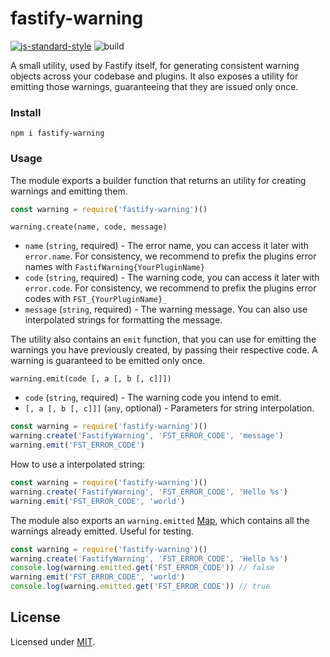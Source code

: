# fastify-warning

[![js-standard-style](https://img.shields.io/badge/code%20style-standard-brightgreen.svg?style=flat)](http://standardjs.com/)  ![build](https://github.com/fastify/fastify-warning/workflows/build/badge.svg)

A small utility, used by Fastify itself, for generating consistent warning objects across your codebase and plugins.
It also exposes a utility for emitting those warnings, guaranteeing that they are issued only once.

### Install
```
npm i fastify-warning
```

### Usage

The module exports a builder function that returns an utility for creating warnings and emitting them.

```js
const warning = require('fastify-warning')()
```

```
warning.create(name, code, message)
```

- `name` (`string`, required) - The error name, you can access it later with `error.name`. For consistency, we recommend to prefix the plugins error names with `FastifWarning{YourPluginName}`
- `code` (`string`, required) - The warning code, you can access it later with `error.code`. For consistency, we recommend to prefix the plugins error codes with `FST_{YourPluginName}_`
- `message` (`string`, required) - The warning message. You can also use interpolated strings for formatting the message.

The utility also contains an `emit` function, that you can use for emitting the warnings you have previously created, by passing their respective code. A warning is guaranteed to be emitted only once.

```
warning.emit(code [, a [, b [, c]]])
```

- `code` (`string`, required) - The warning code you intend to emit.
- `[, a [, b [, c]]]` (`any`, optional) - Parameters for string interpolation.

```js
const warning = require('fastify-warning')()
warning.create('FastifyWarning', 'FST_ERROR_CODE', 'message')
warning.emit('FST_ERROR_CODE')
```

How to use a interpolated string:
```js
const warning = require('fastify-warning')()
warning.create('FastifyWarning', 'FST_ERROR_CODE', 'Hello %s')
warning.emit('FST_ERROR_CODE', 'world')
```

The module also exports an `warning.emitted` [Map](https://developer.mozilla.org/it/docs/Web/JavaScript/Reference/Global_Objects/Map), which contains all the warnings already emitted. Useful for testing.
```js
const warning = require('fastify-warning')()
warning.create('FastifyWarning', 'FST_ERROR_CODE', 'Hello %s')
console.log(warning.emitted.get('FST_ERROR_CODE')) // false
warning.emit('FST_ERROR_CODE', 'world')
console.log(warning.emitted.get('FST_ERROR_CODE')) // true
```

## License

Licensed under [MIT](./LICENSE).
